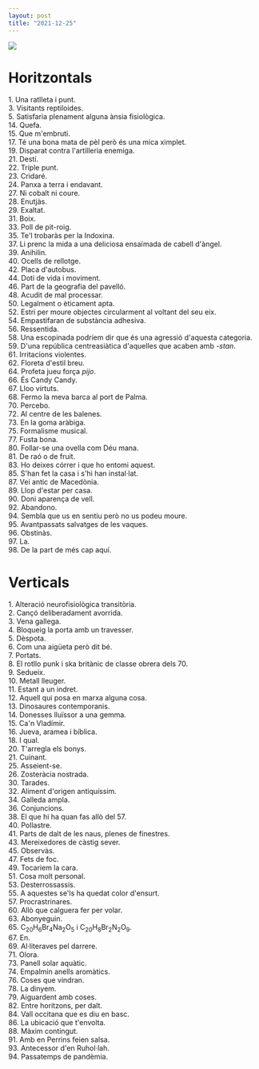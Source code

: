```yaml
---
layout: post
title: "2021-12-25"
---
```

![]({{site.baseurl}}/assets/20211225/enc20211225.blank.png)

# **Horitzontals**
1\. Una ratlleta i punt.<br>
3\. Visitants reptiloides.<br>
5\. Satisfaria plenament alguna ànsia fisiològica.<br>
14\. Quefa.<br>
15\. Que m'embruti.<br>
17\. Té una bona mata de pèl però és una mica ximplet.<br>
19\. Disparat contra l'artilleria enemiga.<br>
21\. Destí.<br>
22\. Triple punt.<br>
23\. Cridaré.<br>
24\. Panxa a terra i endavant.<br>
27\. Ni cobalt ni coure.<br>
28\. Enutjàs.<br>
29\. Exaltat.<br>
31\. Boix.<br>
33\. Poll de pit-roig.<br>
35\. Te'l trobaràs per la Indoxina.<br>
37\. Li prenc la mida a una deliciosa ensaïmada de cabell d'àngel.<br>
39\. Anihilin.<br>
40\. Ocells de rellotge.<br>
42\. Placa d'autobus.<br>
44\. Doti de vida i moviment.<br>
46\. Part de la geografia del pavelló.<br>
48\. Acudit de mal processar.<br>
50\. Legalment o èticament apta.<br>
52\. Estri per moure objectes circularment al voltant del seu eix.<br>
54\. Empastifaran de substància adhesiva.<br>
56\. Ressentida.<br>
58\. Una escopinada podríem dir que és una agressió d'aquesta categoria.<br>
59\. D'una república centreasiàtica d'aquelles que acaben amb _-stan_.<br>
61\. Irritacions violentes.<br>
62\. Floreta d'estil breu.<br>
64\. Profeta jueu força _pijo_.<br>
66\. És Candy Candy.<br>
67\. Lloo virtuts.<br>
68\. Fermo la meva barca al port de Palma.<br>
70\. Percebo.<br>
72\. Al centre de les balenes.<br>
73\. En la goma aràbiga.<br>
75\. Formalisme musical.<br>
77\. Fusta bona.<br>
80\. Follar-se una ovella com Déu mana.<br>
81\. De raó o de fruit.<br>
83\. Ho deixes córrer i que ho entomi aquest.<br>
85\. S'han fet la casa i s'hi han instal·lat.<br>
87\. Veí antic de Macedònia.<br>
89\. Llop d'estar per casa.<br>
90\. Doni aparença de vell.<br>
92\. Abandono.<br>
94\. Sembla que us en sentiu però no us podeu moure.<br>
95\. Avantpassats salvatges de les vaques.<br>
96\. Obstinàs.<br>
97\. La.<br>
98\. De la part de més cap aquí.<br>

# **Verticals**
1\. Alteració neurofisiològica transitòria.<br>
2\. Cançó deliberadament avorrida.<br>
3\. Vena gallega.<br>
4\. Bloqueig la porta amb un travesser.<br>
5\. Dèspota.<br>
6\. Com una aigüeta però dit bé.<br>
7\. Portats.<br>
8\. El rotllo punk i ska britànic de classe obrera dels 70.<br>
9\. Sedueix.<br>
10\. Metall lleuger.<br>
11\. Estant a un indret.<br>
12\. Aquell qui posa en marxa alguna cosa.<br>
13\. Dinosaures contemporanis.<br>
14\. Donesses lluïssor a una gemma.<br>
15\. Ca'n Vladímir.<br>
16\. Jueva, aramea i bíblica.<br>
18\. I qual.<br>
20\. T'arregla els bonys.<br>
21\. Cuinant.<br>
25\. Asseient-se.<br>
26\. Zosteràcia nostrada.<br>
30\. Tarades.<br>
32\. Aliment d'origen antiquíssim.<br>
34\. Galleda ampla.<br>
36\. Conjuncions.<br>
38\. El que hi ha quan fas allò del 57.<br>
40\. Pollastre.<br>
41\. Parts de dalt de les naus, plenes de finestres.<br>
43\. Mereixedores de càstig sever.<br>
45\. Observàs.<br>
47\. Fets de foc.<br>
49\. Tocariem la cara.<br>
51\. Cosa molt personal.<br>
53\. Desterrossassis.<br>
55\. A aquestes se'ls ha quedat color d'ensurt.<br>
57\. Procrastrinares.<br>
60\. Allò que calguera fer per volar.<br>
63\. Abonyeguin.<br>
65\. C<sub>20</sub>H<sub>6</sub>Br<sub>4</sub>Na<sub>2</sub>O<sub>5</sub> i C<sub>20</sub>H<sub>8</sub>Br<sub>2</sub>N<sub>2</sub>O<sub>9</sub>.<br>
67\. En.<br>
69\. Al·literaves pel darrere.<br>
71\. Olora.<br>
73\. Panell solar aquàtic.<br>
74\. Empalmin anells aromàtics.<br>
76\. Coses que vindran.<br>
78\. La dinyem.<br>
79\. Aiguardent amb coses.<br>
82\. Entre horitzons, per dalt.<br>
84\. Vall occitana que es diu en basc.<br>
86\. La ubicació que t'envolta.<br>
88\. Màxim contingut.<br>
91\. Amb en Perrins feien salsa.<br>
93\. Antecessor d'en Ruhol·lah.<br>
94\. Passatemps de pandèmia.<br>

<meta name="twitter:card" content="summary_large_image">
<meta name="twitter:site" content="@quimtestar">
<meta name="twitter:title" content="Encreuat 2021-12-25">
<meta name="twitter:image" content="{{site.url}}{{site.baseurl}}/assets/20211225/enc20211225.blank.png">
<meta name="twitter:description" content="
Horitzontals
1. Una ratlleta i punt.
3. Visitants reptiloides.
5. Satisfaria plenament alguna ànsia fisiològica.
14. Quefa.
(...)
">
